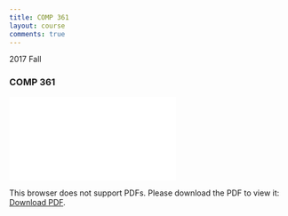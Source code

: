 ```yaml
---
title: COMP 361
layout: course
comments: true
---
```


2017 Fall

<!--more-->
### COMP 361
<object data="{{ site.baseurl }}/assets/COMP 361/COMP 361.pdf" type="application/pdf" width="100%" height="850px">
    <embed src="{{ site.baseurl }}/assets/COMP 361/COMP 361.pdf" type="application/pdf">
        <p>This browser does not support PDFs. Please download the PDF to view it: <a href="{{ site.baseurl }}/assets/COMP 361/COMP 361.pdf">Download PDF</a>.</p>
    </embed>
</object>
